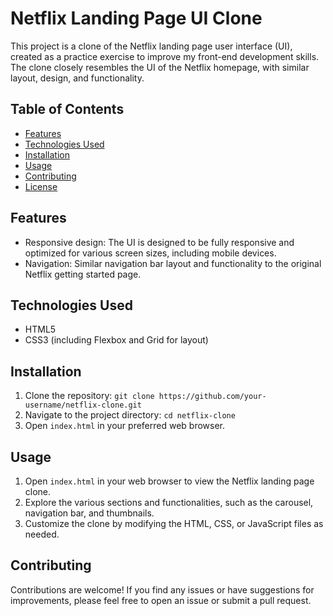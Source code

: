 # Netflix Landing Page UI Clone

This project is a clone of the Netflix landing page user interface (UI), created as a practice exercise to improve my front-end development skills. The clone closely resembles the UI of the Netflix homepage, with similar layout, design, and functionality.

## Table of Contents

- [Features](#features)
- [Technologies Used](#technologies-used)
- [Installation](#installation)
- [Usage](#usage)
- [Contributing](#contributing)
- [License](#license)

## Features

- Responsive design: The UI is designed to be fully responsive and optimized for various screen sizes, including mobile devices.
- Navigation: Similar navigation bar layout and functionality to the original Netflix getting started page.

## Technologies Used

- HTML5
- CSS3 (including Flexbox and Grid for layout)

## Installation

1. Clone the repository: `git clone https://github.com/your-username/netflix-clone.git`
2. Navigate to the project directory: `cd netflix-clone`
3. Open `index.html` in your preferred web browser.

## Usage

1. Open `index.html` in your web browser to view the Netflix landing page clone.
2. Explore the various sections and functionalities, such as the carousel, navigation bar, and thumbnails.
3. Customize the clone by modifying the HTML, CSS, or JavaScript files as needed.

## Contributing

Contributions are welcome! If you find any issues or have suggestions for improvements, please feel free to open an issue or submit a pull request. 
